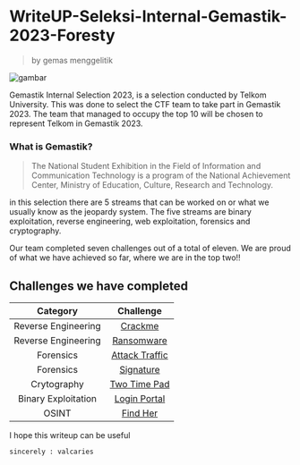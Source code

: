 # WriteUP-Seleksi-Internal-Gemastik-2023-Foresty
>by gemas menggelitik

![gambar](https://github.com/Valcar-ies/WriteUP-Seleksi-Internal-Gemastik-2023-Foresty/assets/84186470/ce118517-ab34-4423-b846-924d17f51b41)

Gemastik Internal Selection 2023, is a selection conducted by Telkom University. This was done to select the CTF team to take part in Gemastik 2023. The team that managed to occupy the top 10 will be chosen to represent Telkom in Gemastik 2023. 

### What is Gemastik?

>The National Student Exhibition in the Field of Information and Communication Technology is a program of the National Achievement Center, Ministry of Education, Culture, Research and Technology.

in this selection there are 5 streams that can be worked on or what we usually know as the jeopardy system. The five streams are binary exploitation, reverse engineering, web exploitation, forensics and cryptography.

Our team completed seven challenges out of a total of eleven.
We are proud of what we have achieved so far, where we are in the top two!!

## Challenges we have completed 

|Category|Challenge|
|:------:|:-------:|
|Reverse Engineering|[Crackme](https://github.com/Valcar-ies/WriteUP-Seleksi-Internal-Gemastik-2023-Foresty/blob/main/reverse%20engineering/Crackme.md)|
|Reverse Engineering|[Ransomware](https://github.com/Valcar-ies/WriteUP-Seleksi-Internal-Gemastik-2023-Foresty/blob/main/reverse%20engineering/Ransomware.md)|
|Forensics|[Attack Traffic]()|
|Forensics|[Signature]()|
|Crytography|[Two Time Pad]()|
|Binary Exploitation|[Login Portal]()|
|OSINT|[Find Her]()|

I hope this writeup can be useful
```
sincerely : valcaries
```
